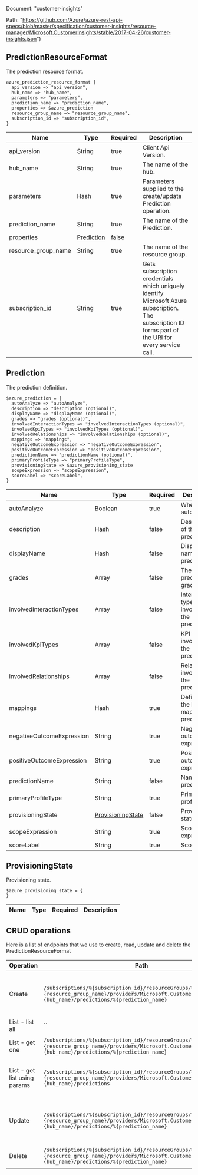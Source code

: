 Document: "customer-insights"


Path: "https://github.com/Azure/azure-rest-api-specs/blob/master/specification/customer-insights/resource-manager/Microsoft.CustomerInsights/stable/2017-04-26/customer-insights.json")

## PredictionResourceFormat

The prediction resource format.

```puppet
azure_prediction_resource_format {
  api_version => "api_version",
  hub_name => "hub_name",
  parameters => "parameters",
  prediction_name => "prediction_name",
  properties => $azure_prediction
  resource_group_name => "resource_group_name",
  subscription_id => "subscription_id",
}
```

| Name        | Type           | Required       | Description       |
| ------------- | ------------- | ------------- | ------------- |
|api_version | String | true | Client Api Version. |
|hub_name | String | true | The name of the hub. |
|parameters | Hash | true | Parameters supplied to the create/update Prediction operation. |
|prediction_name | String | true | The name of the Prediction. |
|properties | [Prediction](#prediction) | false |  |
|resource_group_name | String | true | The name of the resource group. |
|subscription_id | String | true | Gets subscription credentials which uniquely identify Microsoft Azure subscription. The subscription ID forms part of the URI for every service call. |
        
## Prediction

The prediction definition.

```puppet
$azure_prediction = {
  autoAnalyze => "autoAnalyze",
  description => "description (optional)",
  displayName => "displayName (optional)",
  grades => "grades (optional)",
  involvedInteractionTypes => "involvedInteractionTypes (optional)",
  involvedKpiTypes => "involvedKpiTypes (optional)",
  involvedRelationships => "involvedRelationships (optional)",
  mappings => "mappings",
  negativeOutcomeExpression => "negativeOutcomeExpression",
  positiveOutcomeExpression => "positiveOutcomeExpression",
  predictionName => "predictionName (optional)",
  primaryProfileType => "primaryProfileType",
  provisioningState => $azure_provisioning_state
  scopeExpression => "scopeExpression",
  scoreLabel => "scoreLabel",
}
```

| Name        | Type           | Required       | Description       |
| ------------- | ------------- | ------------- | ------------- |
|autoAnalyze | Boolean | true | Whether do auto analyze. |
|description | Hash | false | Description of the prediction. |
|displayName | Hash | false | Display name of the prediction. |
|grades | Array | false | The prediction grades. |
|involvedInteractionTypes | Array | false | Interaction types involved in the prediction. |
|involvedKpiTypes | Array | false | KPI types involved in the prediction. |
|involvedRelationships | Array | false | Relationships involved in the prediction. |
|mappings | Hash | true | Definition of the link mapping of prediction. |
|negativeOutcomeExpression | String | true | Negative outcome expression. |
|positiveOutcomeExpression | String | true | Positive outcome expression. |
|predictionName | String | false | Name of the prediction. |
|primaryProfileType | String | true | Primary profile type. |
|provisioningState | [ProvisioningState](#provisioningstate) | false | Provisioning state. |
|scopeExpression | String | true | Scope expression. |
|scoreLabel | String | true | Score label. |
        
## ProvisioningState

Provisioning state.

```puppet
$azure_provisioning_state = {
}
```

| Name        | Type           | Required       | Description       |
| ------------- | ------------- | ------------- | ------------- |



## CRUD operations

Here is a list of endpoints that we use to create, read, update and delete the PredictionResourceFormat

| Operation | Path | Verb | Description | OperationID |
| ------------- | ------------- | ------------- | ------------- | ------------- |
|Create|`/subscriptions/%{subscription_id}/resourceGroups/%{resource_group_name}/providers/Microsoft.CustomerInsights/hubs/%{hub_name}/predictions/%{prediction_name}`|Put|Creates a Prediction or updates an existing Prediction in the hub.|Predictions_CreateOrUpdate|
|List - list all|``||||
|List - get one|`/subscriptions/%{subscription_id}/resourceGroups/%{resource_group_name}/providers/Microsoft.CustomerInsights/hubs/%{hub_name}/predictions/%{prediction_name}`|Get|Gets a Prediction in the hub.|Predictions_Get|
|List - get list using params|`/subscriptions/%{subscription_id}/resourceGroups/%{resource_group_name}/providers/Microsoft.CustomerInsights/hubs/%{hub_name}/predictions`|Get|Gets all the predictions in the specified hub.|Predictions_ListByHub|
|Update|`/subscriptions/%{subscription_id}/resourceGroups/%{resource_group_name}/providers/Microsoft.CustomerInsights/hubs/%{hub_name}/predictions/%{prediction_name}`|Put|Creates a Prediction or updates an existing Prediction in the hub.|Predictions_CreateOrUpdate|
|Delete|`/subscriptions/%{subscription_id}/resourceGroups/%{resource_group_name}/providers/Microsoft.CustomerInsights/hubs/%{hub_name}/predictions/%{prediction_name}`|Delete|Deletes a Prediction in the hub.|Predictions_Delete|
